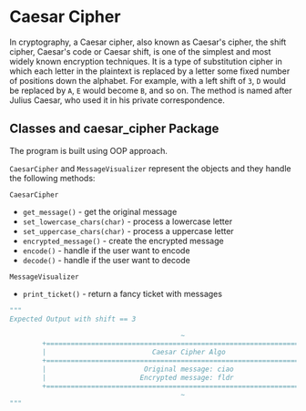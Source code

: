 # Caesar Cipher

In cryptography, a Caesar cipher, also known as Caesar's cipher, the shift cipher, Caesar's code or Caesar shift, is one of the simplest and most widely known encryption techniques. It is a type of substitution cipher in which each letter in the plaintext is replaced by a letter some fixed number of positions down the alphabet. For example, with a left shift of `3`, `D` would be replaced by `A`, `E` would become `B`, and so on. The method is named after Julius Caesar, who used it in his private correspondence.

## Classes and caesar_cipher Package

The program is built using OOP approach.

`CaesarCipher` and `MessageVisualizer` represent the objects and they handle the following methods:

`CaesarCipher`
- `get_message()` - get the original message
- `set_lowercase_chars(char)` - process a lowercase letter
- `set_uppercase_chars(char)` - process a uppercase letter
- `encrypted_message()` - create the encrypted message
- `encode()` - handle if the user want to encode
- `decode()` - handle if the user want to decode

`MessageVisualizer`
- `print_ticket()` - return a fancy ticket with messages

```Python
"""
Expected Output with shift == 3

                                          ~
        +======================================================================+
        |                          Caesar Cipher Algo                          |
        +======================================================================+
        |                        Original message: ciao                        |
        |                       Encrypted message: fldr                        |
        +======================================================================+
                                          ~
"""
```


